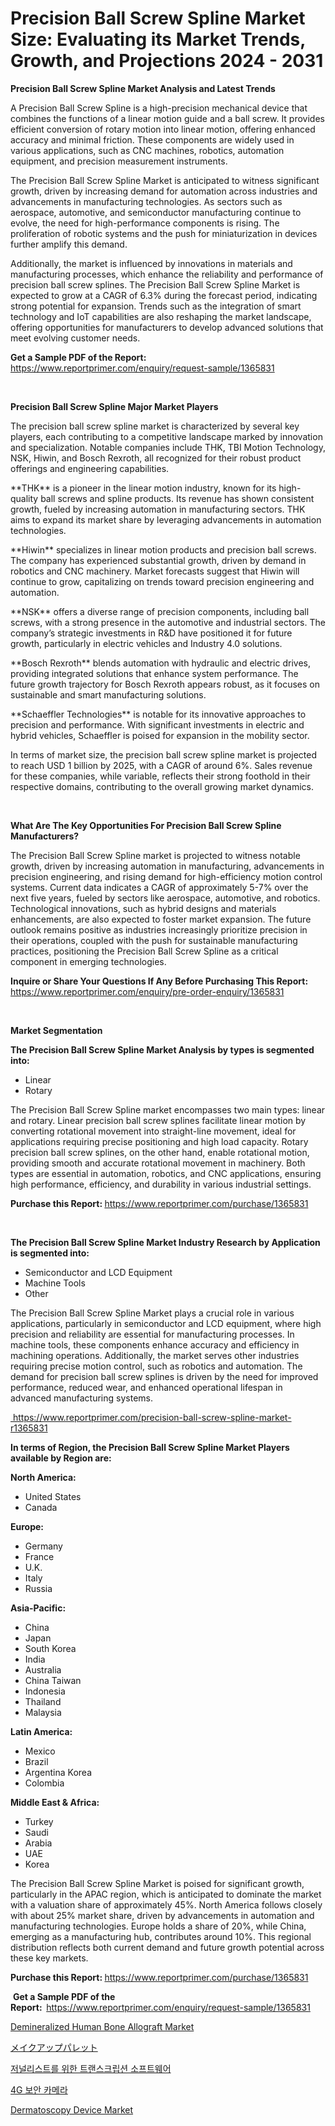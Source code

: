 <p><h1>Precision Ball Screw Spline Market Size: Evaluating its Market Trends, Growth, and Projections 2024 - 2031</h1></p><p><strong>Precision Ball Screw Spline Market Analysis and Latest Trends</strong></p>
<p><p>A Precision Ball Screw Spline is a high-precision mechanical device that combines the functions of a linear motion guide and a ball screw. It provides efficient conversion of rotary motion into linear motion, offering enhanced accuracy and minimal friction. These components are widely used in various applications, such as CNC machines, robotics, automation equipment, and precision measurement instruments.</p><p>The Precision Ball Screw Spline Market is anticipated to witness significant growth, driven by increasing demand for automation across industries and advancements in manufacturing technologies. As sectors such as aerospace, automotive, and semiconductor manufacturing continue to evolve, the need for high-performance components is rising. The proliferation of robotic systems and the push for miniaturization in devices further amplify this demand.</p><p>Additionally, the market is influenced by innovations in materials and manufacturing processes, which enhance the reliability and performance of precision ball screw splines. The Precision Ball Screw Spline Market is expected to grow at a CAGR of 6.3% during the forecast period, indicating strong potential for expansion. Trends such as the integration of smart technology and IoT capabilities are also reshaping the market landscape, offering opportunities for manufacturers to develop advanced solutions that meet evolving customer needs.</p></p>
<p><strong>Get a Sample PDF of the Report:&nbsp;</strong> <a href="https://www.reportprimer.com/enquiry/request-sample/1365831">https://www.reportprimer.com/enquiry/request-sample/1365831</a></p>
<p>&nbsp;</p>
<p><strong>Precision Ball Screw Spline Major Market Players</strong></p>
<p><p>The precision ball screw spline market is characterized by several key players, each contributing to a competitive landscape marked by innovation and specialization. Notable companies include THK, TBI Motion Technology, NSK, Hiwin, and Bosch Rexroth, all recognized for their robust product offerings and engineering capabilities.</p><p>**THK** is a pioneer in the linear motion industry, known for its high-quality ball screws and spline products. Its revenue has shown consistent growth, fueled by increasing automation in manufacturing sectors. THK aims to expand its market share by leveraging advancements in automation technologies.</p><p>**Hiwin** specializes in linear motion products and precision ball screws. The company has experienced substantial growth, driven by demand in robotics and CNC machinery. Market forecasts suggest that Hiwin will continue to grow, capitalizing on trends toward precision engineering and automation.</p><p>**NSK** offers a diverse range of precision components, including ball screws, with a strong presence in the automotive and industrial sectors. The company’s strategic investments in R&D have positioned it for future growth, particularly in electric vehicles and Industry 4.0 solutions.</p><p>**Bosch Rexroth** blends automation with hydraulic and electric drives, providing integrated solutions that enhance system performance. The future growth trajectory for Bosch Rexroth appears robust, as it focuses on sustainable and smart manufacturing solutions.</p><p>**Schaeffler Technologies** is notable for its innovative approaches to precision and performance. With significant investments in electric and hybrid vehicles, Schaeffler is poised for expansion in the mobility sector.</p><p>In terms of market size, the precision ball screw spline market is projected to reach USD 1 billion by 2025, with a CAGR of around 6%. Sales revenue for these companies, while variable, reflects their strong foothold in their respective domains, contributing to the overall growing market dynamics.</p></p>
<p>&nbsp;</p>
<p><strong>What Are The Key Opportunities For Precision Ball Screw Spline Manufacturers?</strong></p>
<p><p>The Precision Ball Screw Spline market is projected to witness notable growth, driven by increasing automation in manufacturing, advancements in precision engineering, and rising demand for high-efficiency motion control systems. Current data indicates a CAGR of approximately 5-7% over the next five years, fueled by sectors like aerospace, automotive, and robotics. Technological innovations, such as hybrid designs and materials enhancements, are also expected to foster market expansion. The future outlook remains positive as industries increasingly prioritize precision in their operations, coupled with the push for sustainable manufacturing practices, positioning the Precision Ball Screw Spline as a critical component in emerging technologies.</p></p>
<p><strong>Inquire or Share Your Questions If Any Before Purchasing This Report:</strong> <a href="https://www.reportprimer.com/enquiry/pre-order-enquiry/1365831">https://www.reportprimer.com/enquiry/pre-order-enquiry/1365831</a></p>
<p>&nbsp;</p>
<p><strong>Market Segmentation</strong></p>
<p><strong>The Precision Ball Screw Spline Market Analysis by types is segmented into:</strong></p>
<p><ul><li>Linear</li><li>Rotary</li></ul></p>
<p><p>The Precision Ball Screw Spline market encompasses two main types: linear and rotary. Linear precision ball screw splines facilitate linear motion by converting rotational movement into straight-line movement, ideal for applications requiring precise positioning and high load capacity. Rotary precision ball screw splines, on the other hand, enable rotational motion, providing smooth and accurate rotational movement in machinery. Both types are essential in automation, robotics, and CNC applications, ensuring high performance, efficiency, and durability in various industrial settings.</p></p>
<p><strong>Purchase this Report:&nbsp;</strong><a href="https://www.reportprimer.com/purchase/1365831">https://www.reportprimer.com/purchase/1365831</a></p>
<p>&nbsp;</p>
<p><strong>The Precision Ball Screw Spline Market Industry Research by Application is segmented into:</strong></p>
<p><ul><li>Semiconductor and LCD Equipment</li><li>Machine Tools</li><li>Other</li></ul></p>
<p><p>The Precision Ball Screw Spline Market plays a crucial role in various applications, particularly in semiconductor and LCD equipment, where high precision and reliability are essential for manufacturing processes. In machine tools, these components enhance accuracy and efficiency in machining operations. Additionally, the market serves other industries requiring precise motion control, such as robotics and automation. The demand for precision ball screw splines is driven by the need for improved performance, reduced wear, and enhanced operational lifespan in advanced manufacturing systems.</p></p>
<p><a href="https://www.reportprimer.com/precision-ball-screw-spline-market-r1365831">&nbsp;https://www.reportprimer.com/precision-ball-screw-spline-market-r1365831</a></p>
<p><strong>In terms of Region, the Precision Ball Screw Spline Market Players available by Region are:</strong></p>
<p>
    <p> <strong> North America: </strong>
        <ul>
            <li>United States</li>
            <li>Canada</li>
        </ul>
        </p> 
    <p> <strong> Europe: </strong>
        <ul>
            <li>Germany</li>
            <li>France</li>
            <li>U.K.</li>
            <li>Italy</li>
            <li>Russia</li>
        </ul>
        </p> 
    <p> <strong> Asia-Pacific: </strong>
        <ul>
            <li>China</li>
            <li>Japan</li>
            <li>South Korea</li>
            <li>India</li>
            <li>Australia</li>
            <li>China Taiwan</li>
            <li>Indonesia</li>
            <li>Thailand</li>
            <li>Malaysia</li>
        </ul>
        </p> 
    <p> <strong> Latin America: </strong>
        <ul>
            <li>Mexico</li>
            <li>Brazil</li>
            <li>Argentina Korea</li>
            <li>Colombia</li>
        </ul>
        </p> 
    <p> <strong> Middle East & Africa: </strong>
        <ul>
            <li>Turkey</li>
            <li>Saudi</li>
            <li>Arabia</li>
            <li>UAE</li>
            <li>Korea</li>
        </ul>
    </p>
    </p>
<p><p>The Precision Ball Screw Spline Market is poised for significant growth, particularly in the APAC region, which is anticipated to dominate the market with a valuation share of approximately 45%. North America follows closely with about 25% market share, driven by advancements in automation and manufacturing technologies. Europe holds a share of 20%, while China, emerging as a manufacturing hub, contributes around 10%. This regional distribution reflects both current demand and future growth potential across these key markets.</p></p>
<p><strong>Purchase this Report: </strong><a href="https://www.reportprimer.com/purchase/1365831">https://www.reportprimer.com/purchase/1365831</a></p>
<p>&nbsp;<strong>Get a Sample PDF of the Report:&nbsp;&nbsp;</strong><a href="https://www.reportprimer.com/enquiry/request-sample/1365831">https://www.reportprimer.com/enquiry/request-sample/1365831</a></p>
<p><strong></strong></p>
<p><p><a href="https://medium.com/@dfs4ff/evaluating-global-demineralized-human-bone-allograft-market-trends-and-growth-opportunities-by-505b28e397cf?postPublishedType=repub">Demineralized Human Bone Allograft Market</a></p><p><a href="https://medium.com/@rot5z9maragh/%E6%96%B0%E8%88%88%E3%83%A1%E3%82%A4%E3%82%AF%E3%82%A2%E3%83%83%E3%83%97%E3%83%91%E3%83%AC%E3%83%83%E3%83%88%E5%B8%82%E5%A0%B4%E3%81%AE%E6%A9%9F%E4%BC%9A-2024%E5%B9%B4%E3%81%8B%E3%82%892031%E5%B9%B4%E3%81%BE%E3%81%A7%E3%81%AE%E6%9C%9F%E9%96%93%E3%81%AB%E3%81%8A%E3%81%91%E3%82%8B%E6%8A%95%E8%B3%87%E5%AE%B6%E3%81%A8%E3%82%B9%E3%83%86%E3%83%BC%E3%82%AF%E3%83%9B%E3%83%AB%E3%83%80%E3%83%BC%E3%81%AE%E3%81%9F%E3%82%81%E3%81%AE%E5%B8%82%E5%A0%B4%E5%88%86%E6%9E%90%E4%BA%88%E6%B8%AC-cbb4a2dc7f2b?postPublishedType=repub">メイクアップパレット</a></p><p><a href="https://medium.com/@donaldshaw1965/%EA%B8%B0%EC%9E%90%EB%93%A4%EC%9D%84-%EC%9C%84%ED%95%9C-%EC%A0%84%EC%82%AC-%EC%86%8C%ED%94%84%ED%8A%B8%EC%9B%A8%EC%96%B4-%EC%8B%9C%EC%9E%A5-%EC%82%B0%EC%97%85-%EB%8F%99%ED%96%A5-%EC%84%B1%EC%9E%A5-%EA%B2%BD%EB%A1%9C-%EB%B0%8F-%EA%B8%80%EB%A1%9C%EB%B2%8C-%EC%8B%9C%EC%9E%A5-253179c31ce5">저널리스트를 위한 트랜스크립션 소프트웨어</a></p><p><a href="https://medium.com/@donaldshaw1965/%EB%8B%A4%EC%9D%8C-%EB%AA%87-%EB%85%84-%EB%8F%99%EC%95%88-4g-%EB%B3%B4%EC%95%88-%EC%B9%B4%EB%A9%94%EB%9D%BC-%EC%8B%9C%EC%9E%A5%EC%97%90-%EC%98%81%ED%96%A5%EC%9D%84-%EB%AF%B8%EC%B9%A0-%EC%9A%94%EC%86%8C%EB%8A%94-%EB%AC%B4%EC%97%87%EC%9D%B8%EA%B0%80%EC%9A%94-%EC%8B%9C%EC%9E%A5-%EC%A0%9C%ED%92%88-%EB%B0%8F-%EC%A7%80%EC%97%AD-%EB%B6%84%EC%84%9D-2024-2031-6f471db73f3e?postPublishedType=repub">4G 보안 카메라</a></p><p><a href="https://medium.com/@dfs4ff/comprehensive-analysis-of-the-global-dermatoscopy-device-market-growth-trends-market-forecasts-68acb20a5b8b?postPublishedType=repub">Dermatoscopy Device Market</a></p></p>
